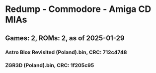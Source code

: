 # Redump - Commodore - Amiga CD MIAs
## Games: 2, ROMs: 2, as of 2025-01-29
### Astro Blox Revisited (Poland).bin, CRC: 712c4748
### ZGR3D (Poland).bin, CRC: 1f205c95
